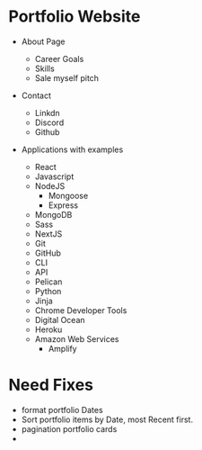 # Portfolio Website
* About Page
  * Career Goals
  * Skills
  * Sale myself pitch

* Contact
  * Linkdn
  * Discord
  * Github


* Applications with examples
  * React
  * Javascript
  * NodeJS
    * Mongoose
    * Express
  * MongoDB
  * Sass
  * NextJS
  * Git
  * GitHub
  * CLI
  * API
  * Pelican
  * Python
  * Jinja
  * Chrome Developer Tools
  * Digital Ocean
  * Heroku
  * Amazon Web Services
    * Amplify

# Need Fixes
* format portfolio Dates
* Sort portfolio items by Date, most Recent first.
* pagination portfolio cards
* 